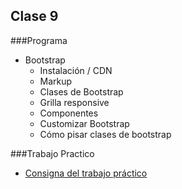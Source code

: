 Clase 9
-------------

###Programa

- Bootstrap 
	- Instalación / CDN
	- Markup
	- Clases de Bootstrap
	- Grilla responsive
	- Componentes
	- Customizar Bootstrap
	- Cómo pisar clases de bootstrap

###Trabajo Practico
- [Consigna del trabajo práctico](https://github.com/CoderHouse/fundamentos/tree/master/09-Bootstrap/TP)